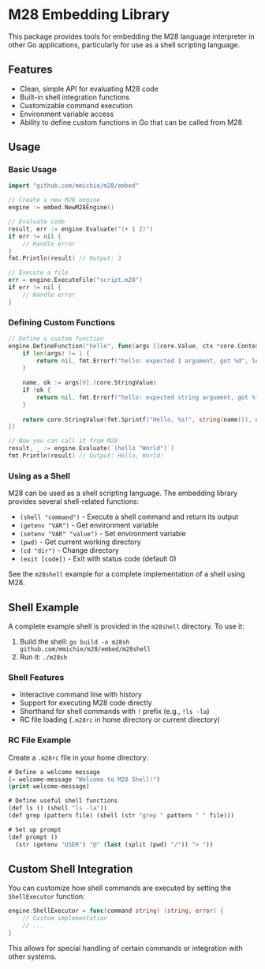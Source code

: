 # M28 Embedding Library

This package provides tools for embedding the M28 language interpreter in other Go applications, particularly for use as a shell scripting language.

## Features

- Clean, simple API for evaluating M28 code
- Built-in shell integration functions
- Customizable command execution
- Environment variable access
- Ability to define custom functions in Go that can be called from M28

## Usage

### Basic Usage

```go
import "github.com/mmichie/m28/embed"

// Create a new M28 engine
engine := embed.NewM28Engine()

// Evaluate code
result, err := engine.Evaluate("(+ 1 2)")
if err != nil {
    // Handle error
}
fmt.Println(result) // Output: 3

// Execute a file
err = engine.ExecuteFile("script.m28")
if err != nil {
    // Handle error
}
```

### Defining Custom Functions

```go
// Define a custom function
engine.DefineFunction("hello", func(args []core.Value, ctx *core.Context) (core.Value, error) {
    if len(args) != 1 {
        return nil, fmt.Errorf("hello: expected 1 argument, got %d", len(args))
    }
    
    name, ok := args[0].(core.StringValue)
    if !ok {
        return nil, fmt.Errorf("hello: expected string argument, got %T", args[0])
    }
    
    return core.StringValue(fmt.Sprintf("Hello, %s!", string(name))), nil
})

// Now you can call it from M28
result, _ := engine.Evaluate(`(hello "World")`)
fmt.Println(result) // Output: Hello, World!
```

### Using as a Shell

M28 can be used as a shell scripting language. The embedding library provides several shell-related functions:

- `(shell "command")` - Execute a shell command and return its output
- `(getenv "VAR")` - Get environment variable
- `(setenv "VAR" "value")` - Set environment variable
- `(pwd)` - Get current working directory
- `(cd "dir")` - Change directory
- `(exit [code])` - Exit with status code (default 0)

See the `m28shell` example for a complete implementation of a shell using M28.

## Shell Example

A complete example shell is provided in the `m28shell` directory. To use it:

1. Build the shell: `go build -o m28sh github.com/mmichie/m28/embed/m28shell`
2. Run it: `./m28sh`

### Shell Features

- Interactive command line with history
- Support for executing M28 code directly
- Shorthand for shell commands with `!` prefix (e.g., `!ls -la`)
- RC file loading (`.m28rc` in home directory or current directory)

### RC File Example

Create a `.m28rc` file in your home directory:

```lisp
# Define a welcome message
(= welcome-message "Welcome to M28 Shell!")
(print welcome-message)

# Define useful shell functions
(def ls () (shell "ls -la"))
(def grep (pattern file) (shell (str "grep " pattern " " file)))

# Set up prompt
(def prompt ()
  (str (getenv "USER") "@" (last (split (pwd) "/")) "> "))
```

## Custom Shell Integration

You can customize how shell commands are executed by setting the `ShellExecutor` function:

```go
engine.ShellExecutor = func(command string) (string, error) {
    // Custom implementation
    // ...
}
```

This allows for special handling of certain commands or integration with other systems.